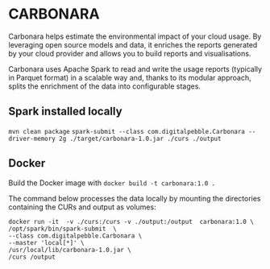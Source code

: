 # CARBONARA

Carbonara helps estimate the environmental impact of your cloud usage. By leveraging open source models and data, it enriches
the reports generated by your cloud provider and allows you to build reports and visualisations.

Carbonara uses Apache Spark to read and write the usage reports (typically in Parquet format) in a scalable way and, thanks to its modular approach, 
splits the enrichment of the data into configurable stages.

## Spark installed locally

`mvn clean package`
`spark-submit --class com.digitalpebble.Carbonara --driver-memory 2g ./target/carbonara-1.0.jar ./curs ./output`

## Docker

Build the Docker image with
`docker build -t carbonara:1.0 .`

The command below processes the data locally by mounting the directories containing the CURs and output as volumes:
```
docker run -it  -v ./curs:/curs -v ./output:/output  carbonara:1.0 \
/opt/spark/bin/spark-submit  \
--class com.digitalpebble.Carbonara \
--master 'local[*]' \
/usr/local/lib/carbonara-1.0.jar \
/curs /output
```
